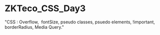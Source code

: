 # ZKTeco_CSS_Day3
"CSS : Overflow,  fontSize, pseudo classes, psuedo elements, !important, borderRadius, Media Query."
